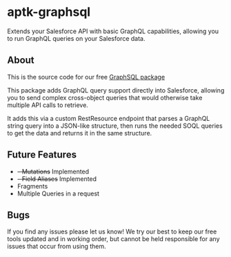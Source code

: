 # aptk-graphsql
Extends your Salesforce API with basic GraphQL capabilities, allowing you to run GraphQL queries on your Salesforce data.

## About ##
This is the source code for our free [GraphSQL package](https://appexchange.salesforce.com/appxListingDetail?listingId=a0N3A00000G0l6nUAB)

This package adds GraphQL query support directly into Salesforce, allowing you to send complex cross-object queries that would otherwise take multiple API calls to retrieve.

It adds this via a custom RestResource endpoint that parses a GraphQL string query into a JSON-like structure, then runs the needed SOQL queries to get the data and returns it in the same structure.

## Future Features ##
- ~~- Mutations~~ Implemented
- ~~- Field Aliases~~ Implemented
- Fragments
- Multiple Queries in a request

## Bugs ##
If you find any issues please let us know! We try our best to keep our free tools updated and in working order, but cannot be held responsible for any issues that occur from using them.
